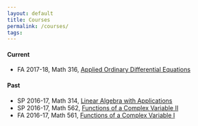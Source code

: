 ```yaml
---
layout: default
title: Courses
permalink: /courses/
tags: 
---
```


#### Current

- FA 2017-18, Math 316, [Applied Ordinary Differential Equations](http://math.unm.edu/~maxim/math316/)


#### Past

- SP 2016-17, Math 314, [Linear Algebra with Applications](http://math.unm.edu/~maxim/math314/)
- SP 2016-17, Math 562, [Functions of a Complex Variable II](http://math.unm.edu/~maxim/math562/)
- FA 2016-17, Math 561, [Functions of a Complex Variable I](http://math.unm.edu/~maxim/math561/)
